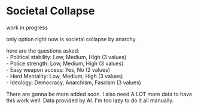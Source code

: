 # Societal Collapse

work in progress

only option right now is societal collapse by anarchy.

here are the questions asked: \
    - Political stability: Low, Medium, High (3 values) \
    - Police strength: Low, Medium, High (3 values) \
    - Easy weapon access: Yes, No (2 values) \
    - Herd Mentality: Low, Medium, High (3 values) \
    - Ideology: Democracy, Anarchism, Fascism (3 values)


There are gonna be more added soon. I also need A LOT more data to have this work well.
Data provided by AI. I'm too lazy to do it all manually.